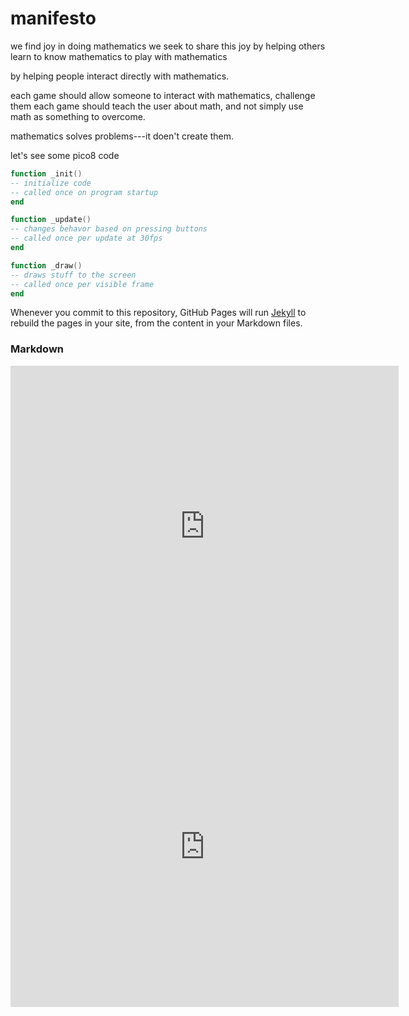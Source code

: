 # manifesto

we find joy in doing mathematics 
we seek to share this joy
by helping others learn to know mathematics
to play with mathematics

by helping people interact directly with mathematics.

each game should allow someone to interact with mathematics, 
challenge them
each game should teach the user about math, and not simply use math as something to overcome. 

mathematics solves problems---it doen't create them.

let's see some pico8 code

```lua
function _init()
-- initialize code
-- called once on program startup
end

function _update()
-- changes behavor based on pressing buttons
-- called once per update at 30fps
end

function _draw()
-- draws stuff to the screen
-- called once per visible frame
end
```


Whenever you commit to this repository, GitHub Pages will run [Jekyll](https://jekyllrb.com/) to rebuild the pages in your site, from the content in your Markdown files.

### Markdown


<iframe src="https://www.lexaloffle.com/bbs/widget.php?pid=isaac-0" allowfullscreen width="621" height="513" style="border:none; overflow:hidden"></iframe>

<iframe src="https://m4th.pro/chaosgame.html" allowfullscreen width="621" height="513" style="border:none; overflow:hidden"></iframe>

